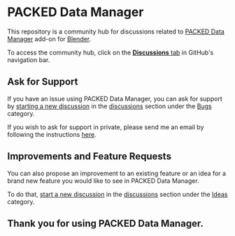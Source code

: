 # PACKED Data Manager

This repository is a community hub for discussions related to [PACKED Data Manager](https://polynook.com/packed/data-manager/) add-on for [Blender](https://blender.org).

To access the community hub, click on the [**Discussions** tab](https://github.com/Polynook/packed-data-manager/discussions) in GitHub's navigation bar.

## Ask for Support

If you have an issue using PACKED Data Manager, you can ask for support by [starting a new discussion](https://github.com/Polynook/packed-data-manager/discussions/new?category=bugs) in the [discussions](https://github.com/Polynook/packed-data-manager/discussions) section under the [Bugs](https://github.com/Polynook/packed-data-manager/discussions/categories/bugs) category.

If you wish to ask for support in private, please send me an email by following the instructions [here](https://polynook.com/packed/data-manager/docs/support).

## Improvements and Feature Requests

You can also propose an improvement to an existing feature or an idea for a brand new feature you would like to see in PACKED Data Manager.

To do that, [start a new discussion](https://github.com/Polynook/packed-data-manager/discussions/new?category=ideas) in the [discussions](https://github.com/Polynook/packed-data-manager/discussions) section under the [Ideas](https://github.com/Polynook/packed-data-manager/discussions/categories/ideas) category.

## Thank you for using PACKED Data Manager.
